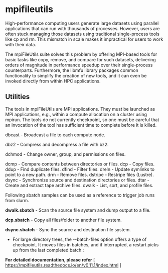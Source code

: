 # mpifileutils

High-performance computing users generate large datasets using parallel applications that can run with thousands of processes. However, users are often stuck managing those datasets using traditional single-process tools like cp and rm. This mismatch in scale makes it impractical for users to work with their data.

The mpiFileUtils suite solves this problem by offering MPI-based tools for basic tasks like copy, remove, and compare for such datasets, delivering orders of magnitude in performance speedup over their single-process counterparts. Furthermore, the libmfu library packages common functionality to simplify the creation of new tools, and it can even be invoked directly from within HPC applications.

## Utilities

The tools in mpiFileUtils are MPI applications. They must be launched as MPI applications, e.g., within a compute allocation on a cluster using mpirun. The tools do not currently checkpoint, so one must be careful that an invocation of the tool has sufficient time to complete before it is killed.

dbcast - Broadcast a file to each compute node.

dbz2 - Compress and decompress a file with bz2.

dchmod - Change owner, group, and permissions on files.

dcmp - Compare contents between directories or files.
dcp - Copy files.
ddup - Find duplicate files.
dfind - Filter files.
dreln - Update symlinks to point to a new path.
drm - Remove files.
dstripe - Restripe files (Lustre).
dsync - Synchronize source and destination directories or files.
dtar - Create and extract tape archive files.
dwalk - List, sort, and profile files.

Following sbatch samples can be used as a reference to trigger job runs from slurm.

**dwalk.sbatch** - Scan the source file system and dump output to a file.

**dcp.sbatch** - Copy all files/folder to another file system.

**dsync.sbatch** - Sync the source and destination file system.

  - For large directory trees, the --batch-files option offers a type of checkpoint. 
    It moves files in batches, and if interrupted, a restart picks up from the last completed batch.:


**For detailed documentation, please refer** [ https://mpifileutils.readthedocs.io/en/v0.11.1/index.html ]
